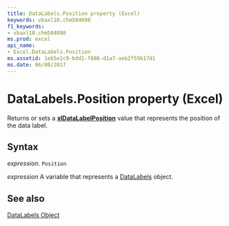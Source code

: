 ```yaml
---
title: DataLabels.Position property (Excel)
keywords: vbaxl10.chm584098
f1_keywords:
- vbaxl10.chm584098
ms.prod: excel
api_name:
- Excel.DataLabels.Position
ms.assetid: 1eb5e1c9-bdd1-f886-d1a7-aeb2f55b17d1
ms.date: 06/08/2017
---
```



# DataLabels.Position property (Excel)

Returns or sets a  **[xlDataLabelPosition](Excel.XlDataLabelPosition.md)** value that represents the position of the data label.


## Syntax

_expression_. `Position`

_expression_ A variable that represents a [DataLabels](Excel.DataLabels(object).md) object.


## See also


[DataLabels Object](Excel.DataLabels(object).md)

